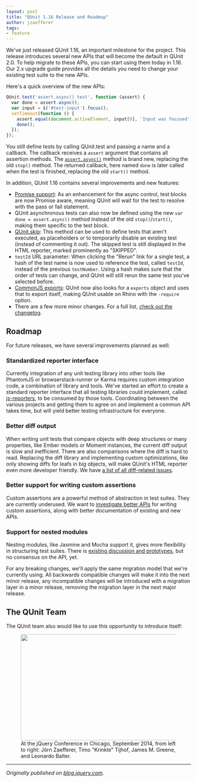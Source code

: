 ```yaml
---
layout: post
title: "QUnit 1.16 Release and Roadmap"
author: jzaefferer
tags:
- feature
---
```


We've just released QUnit 1.16, an important milestone for the project. This release introduces several new APIs that will become the default in QUnit 2.0. To help migrate to these APIs, you can start using them today in 1.16. Our 2.x upgrade guide provides all the details you need to change your existing test suite to the new APIs.

Here's a quick overview of the new APIs:

```js
QUnit.test('assert.async() test', function (assert) {
  var done = assert.async();
  var input = $('#test-input').focus();
  setTimeout(function () {
    assert.equal(document.activeElement, input[0], 'Input was focused');
    done();
  });
});
```

You still define tests by calling QUnit.test and passing a name and a callback. The callback receives a `assert` argument that contains all assertion methods. The [`assert.async()`](https://api.qunitjs.com/async/) method is brand new, replacing the old `stop()` method. The returned callback, here named `done` is later called when the test is finished, replacing the old `start()` method.

In addition, QUnit 1.16 contains several improvements and new features:

* [Promise support](https://api.qunitjs.com/QUnit.test/): As an enhancement for the async control, test blocks are now Promise aware, meaning QUnit will wait for the test to resolve with the pass or fail statement.
* QUnit asynchronous tests can also now be defined using the new `var done = assert.async()` method instead of the old `stop()`/`start()`, making them specific to the test block.
* [QUnit.skip](https://api.qunitjs.com/QUnit.skip/): This method can be used to define tests that aren't executed, as placeholders or to temporarily disable an existing test (instead of commenting it out). The skipped test is still displayed in the HTML reporter, marked prominently as "SKIPPED".
* `testId` URL parameter: When clicking the "Rerun" link for a single test, a hash of the test name is now used to reference the test, called `testId`, instead of the previous `testNumber`. Using a hash makes sure that the order of tests can change, and QUnit will still rerun the same test you've selected before.
* [CommonJS exports](https://github.com/jquery/qunit/blob/1.16.0/test/rhino-test.js): QUnit now also looks for a `exports` object and uses that to export itself, making QUnit usable on Rhino with the `-require` option.
* There are a few more minor changes. For a full list, [check out the changelog](https://github.com/jquery/qunit/blob/1.16.0/History.md).

## Roadmap

For future releases, we have several improvements planned as well:

### Standardized reporter interface

Currently integration of any unit testing library into other tools like PhantomJS or browserstack-runner or Karma requires custom integration code, a combination of library and tools. We've started an effort to create a standard reporter interface that all testing libraries could implement, called [js-reporters](https://github.com/js-reporters/js-reporters/), to be consumed by those tools. Coordinating between the various projects and getting them to agree on and implement a common API takes time, but will yield better testing infrastructure for everyone.

### Better diff output

When writing unit tests that compare objects with deep structures or many properties, like Ember models or Moment instances, the current diff output is slow and inefficient. There are also comparisons where the diff is hard to read. Replacing the diff library and implementing custom optimizations, like only showing diffs for leafs in big objects, will make QUnit's HTML reporter even more developer friendly. We have [a list of all diff-related issues](https://github.com/jquery/qunit/labels/diff).

### Better support for writing custom assertions

Custom assertions are a powerful method of abstraction in test suites. They are currently underused. We want to [investigate better APIs](https://github.com/jquery/qunit/issues/533) for writing custom assertions, along with better documentation of existing and new APIs.

### Support for nested modules

Nesting modules, like Jasmine and Mocha support it, gives more flexibility in structuring test suites. There is [existing discussion and prototypes](https://github.com/jquery/qunit/pull/670), but no consensus on the API, yet.

For any breaking changes, we'll apply the same migration model that we're currently using. All backwards compatible changes will make it into the next minor release, any incompatible changes will be introduced with a migration layer in a minor release, removing the migration layer in the next major release.

## The QUnit Team

The QUnit team also would like to use this opportunity to introduce itself:

<figure>
	<a href="https://blog.jquery.com/wp-content/uploads/2014/12/DSC_10583.jpg"><img src="https://blog.jquery.com/wp-content/uploads/2014/12/DSC_10583-1024x507.jpg" alt="" width="584" height="289" /></a>
	<figcaption>At the jQuery Conference in Chicago, September 2014, from left to right: Jörn Zaefferer, Timo "Krinkle" Tijhof, James M. Greene, and Leonardo Balter.</figcaption>
</figure>

-----

_Originally published on [blog.jquery.com](https://blog.jquery.com/2014/12/10/qunit-1-16-release-and-roadmap/)._
